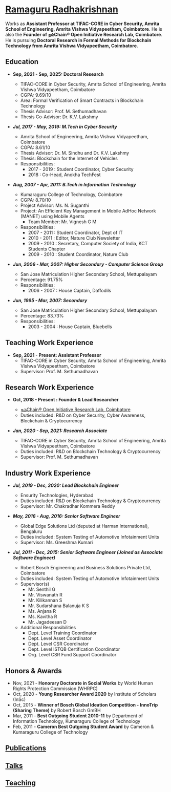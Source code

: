 # [Ramaguru Radhakrishnan](https://ramagururadhakrishnan.github.io/)

Works as **Assistant Professor at TIFAC-CORE in Cyber Security, Amrita School of Engineering, Amrita Vishwa Vidyapeetham, Coimbatore**. He is also the **Founder of நம்Chain® Open Initiative Research Lab, Coimbatore**. He is pursuing **Doctoral Research in Formal Methods for Blockchain Technology from Amrita Vishwa Vidyapeetham, Coimbatore**.

## Education

* **Sep, 2021 - Sep, 2025: Doctoral Research**
  * TIFAC-CORE in Cyber Security, Amrita School of Engineering, Amrita Vishwa Vidyapeetham, Coimbatore
  * CGPA: 9.69/10
  * Area: Formal Verification of Smart Contracts in Blockchain Technology
  * Thesis Advisor: Prof. M. Sethumadhavan
  * Thesis Co-Advisor: Dr. K.V. Lakshmy
  
* _**Jul, 2017 - May, 2019: M.Tech in Cyber Security**_
  * Amrita School of Engineering, Amrita Vishwa Vidyapeetham, Coimbatore
  * CGPA: 8.61/10
  * Thesis Advisor: Dr. M. Sindhu and Dr. K.V. Lakshmy
  * Thesis: Blockchain for the Internet of Vehicles
  * Responsibilities:
    * 2017 - 2019 : Student Coordinator, Cyber Security
    * 2018 : Co-Head, Anokha TechFest
    
* _**Aug, 2007 - Apr, 2011: B.Tech in Information Technology**_
  * Kumaraguru College of Technology, Coimbatore
  * CGPA: 8.70/10
  * Project Advisor: Ms. N. Suganthi
  * Project: An Efficient Key Management in Mobile AdHoc Network (MANET) using Mobile Agents
    * Team Member: Mr. Vignesh G M
  * Responsibilities:
    * 2007 - 2011 : Student Coordinator, Dept of IT
    * 2010 - 2011 : Editor, Nature Club Newsletter
    * 2009 - 2010 : Secretary, Computer Society of India, KCT Students Chapter
    * 2009 - 2010 : Student Coordinator, Nature Club
    
 * _**Jun, 2006 - Mar, 2007: Higher Secondary - Computer Science Group**_
    * San Jose Matriculation Higher Secondary School, Mettupalayam 
    * Percentage: 91.75%
    * Responsibilities:
      * 2006 - 2007 : House Captain, Daffodils
    
 * _**Jun, 1995 - Mar, 2007: Secondary**_
    * San Jose Matriculation Higher Secondary School, Mettupalayam 
    * Percentage: 83.73%
    * Responsibilities:
      * 2003 - 2004 : House Captain, Bluebells    
    
## Teaching Work Experience

* **Sep, 2021 - Present: Assistant Professor**
  * TIFAC-CORE in Cyber Security, Amrita School of Engineering, Amrita Vishwa Vidyapeetham, Coimbatore
  * Supervisor: Prof. M. Sethumadhavan

## Research Work Experience

* **Oct, 2018 - Present : Founder & Lead Researcher**
  * [நம்Chain® Open Initiative Research Lab, Coimbatore](https://github.com/NamChain-Open-Initiative-Research-Lab)
  * Duties included: R&D on Cyber Security, Cyber Awareness, Blockchain & Cryptocurrency

* _**Jan, 2020 - Sep, 2021: Research Associate**_
  * TIFAC-CORE in Cyber Security, Amrita School of Engineering, Amrita Vishwa Vidyapeetham, Coimbatore
  * Duties included: R&D on Blockchain Technology & Cryptocurrency
  * Supervisor: Prof. M. Sethumadhavan

## Industry Work Experience

* _**Jul, 2019 - Dec, 2020: Lead Blockchain Engineer**_
  * Ensurity Technologies, Hyderabad
  * Duties included: R&D on Blockchain Technology & Cryptocurrency
  * Supervisor: Mr. Chakradhar Kommera Reddy

* _**May, 2016 - Aug, 2016: Senior Software Engineer**_
  * Global Edge Solutions Ltd (deputed at Harman International), Bengaluru
  * Duties included: System Testing of Automotive Infotainment Units
  * Supervisor: Ms. Greeshma Kumari

* _**Jul, 2011 - Dec, 2015: Senior Software Engineer (Joined as Associate Software Engineer)**_
  * Robert Bosch Engineering and Business Solutions Private Ltd, Coimbatore
  * Duties included: System Testing of Automotive Infotainment Units
  * Supervisor(s)
    * Mr. Senthil G
    * Mr. Viswanath R
    * Mr. Kilikannan S
    * Mr. Sudarshana Balanuja K S
    * Ms. Anjana R
    * Ms. Kavitha R
    * Mr. Jagadeesan D
  * Additional Responsibilities
    * Dept. Level Training Coordinator
    * Dept. Level Asset Coordinator
    * Dept. Level CSR Coordinator
    * Dept. Level ISTQB Certification Coordinator
    * Org. Level CSR Fund Support Coordinator

## Honors & Awards

* Nov, 2021 - **Honorary Doctorate in Social Works** by World Human Rights Protection Commission (WHRPC)
* Oct, 2020 - **Young Researcher Award 2020** by Institute of Scholars (InSc)
* Oct, 2015 - **Winner of Bosch Global Ideation Competition - InnoTrip (Sharing Theme)** by Robert Bosch GmBH
* Mar, 2011 - **Best Outgoing Student 2010-11** by Department of Information Technology, Kumaraguru College of Technology
* Feb, 2011 - **Cameron Best Outgoing Student Award** by Cameron & Kumaraguru College of Technology
 
## [Publications](https://ramagururadhakrishnan.github.io/publications/)


## [Talks](https://ramagururadhakrishnan.github.io/talks/)


## [Teaching](https://ramagururadhakrishnan.github.io/teaching/)


